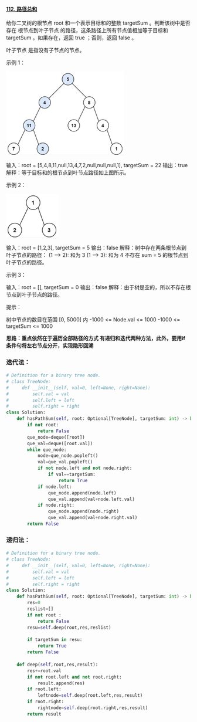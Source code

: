 #### [112. 路径总和](https://leetcode.cn/problems/path-sum/)

给你二叉树的根节点 root 和一个表示目标和的整数 targetSum 。判断该树中是否存在 根节点到叶子节点 的路径，这条路径上所有节点值相加等于目标和 targetSum 。如果存在，返回 true ；否则，返回 false 。

叶子节点 是指没有子节点的节点。

 

示例 1：

<img src="../../assets/image-20220811094819824.png" alt="image-20220811094819824" style="zoom: 50%;" />

输入：root = [5,4,8,11,null,13,4,7,2,null,null,null,1], targetSum = 22
输出：true
解释：等于目标和的根节点到叶节点路径如上图所示。

示例 2：

<img src="../../assets/image-20220811094838981.png" alt="image-20220811094838981" style="zoom:50%;" />

输入：root = [1,2,3], targetSum = 5
输出：false
解释：树中存在两条根节点到叶子节点的路径：
(1 --> 2): 和为 3
(1 --> 3): 和为 4
不存在 sum = 5 的根节点到叶子节点的路径。

示例 3：

输入：root = [], targetSum = 0
输出：false
解释：由于树是空的，所以不存在根节点到叶子节点的路径。


提示：

树中节点的数目在范围 [0, 5000] 内
-1000 <= Node.val <= 1000
-1000 <= targetSum <= 1000

**思路：重点依然在于遍历全部路径的方式 有递归和迭代两种方法，此外，要用if 条件句将左右节点分开，实现隐形回溯**

### 迭代法：

```python
# Definition for a binary tree node.
# class TreeNode:
#     def __init__(self, val=0, left=None, right=None):
#         self.val = val
#         self.left = left
#         self.right = right
class Solution:
    def hasPathSum(self, root: Optional[TreeNode], targetSum: int) -> bool:
        if not root:
            return False
        que_node=deque([root])
        que_val=deque([root.val])
        while que_node:
            node=que_node.popleft()
            val=que_val.popleft()
            if not node.left and not node.right:
                if val==targetSum:
                    return True
            if node.left:
                que_node.append(node.left)
                que_val.append(val+node.left.val)
            if node.right:
                que_node.append(node.right)
                que_val.append(val+node.right.val)
        return False
```

### 递归法：

```python
# Definition for a binary tree node.
# class TreeNode:
#     def __init__(self, val=0, left=None, right=None):
#         self.val = val
#         self.left = left
#         self.right = right
class Solution:
    def hasPathSum(self, root: Optional[TreeNode], targetSum: int) -> bool:
        res=0
        reslist=[]
        if not root :
            return False
        resu=self.deep(root,res,reslist)

        if targetSum in resu:
            return True
        return False
    
    def deep(self,root,res,result):
        res+=root.val
        if not root.left and not root.right:
            result.append(res)
        if root.left:
            leftnode=self.deep(root.left,res,result)
        if root.right:
            rightnode=self.deep(root.right,res,result)
        return result
```

